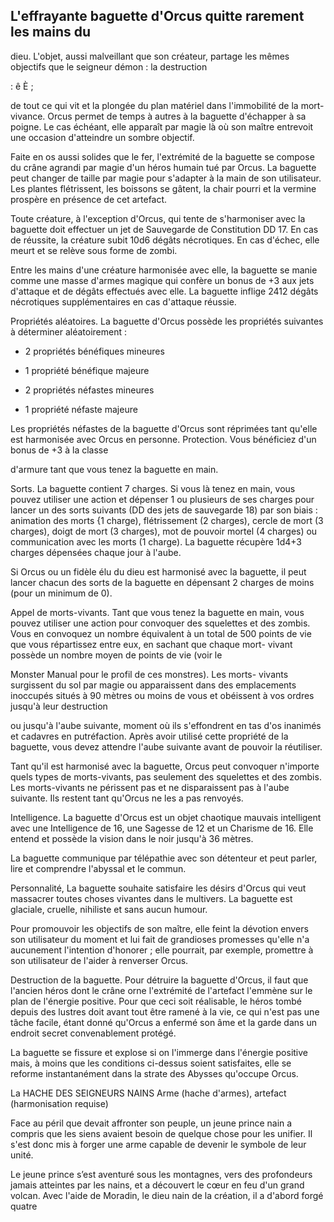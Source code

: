 ## L'effrayante baguette d'Orcus quitte rarement les mains du

dieu. L'objet, aussi malveillant que son créateur, partage
les mêmes objectifs que le seigneur démon : la destruction

:
ê
È
;

de tout ce qui vit et la plongée du plan matériel dans
l'immobilité de la mort-vivance. Orcus permet de temps à
autres à la baguette d'échapper à sa poigne. Le cas échéant,
elle apparaît par magie là où son maître entrevoit une
occasion d'atteindre un sombre objectif.

Faite en os aussi solides que le fer, l'extrémité de la
baguette se compose du crâne agrandi par magie d'un héros
humain tué par Orcus. La baguette peut changer de taille
par magie pour s'adapter à la main de son utilisateur. Les
plantes flétrissent, les boissons se gâtent, la chair pourri et
la vermine prospère en présence de cet artefact.

Toute créature, à l'exception d'Orcus, qui tente de
s'harmoniser avec la baguette doit effectuer un jet de
Sauvegarde de Constitution DD 17. En cas de réussite, la
créature subit 10d6 dégâts nécrotiques. En cas d'échec, elle
meurt et se relève sous forme de zombi.

Entre les mains d'une créature harmonisée avec elle,
la baguette se manie comme une masse d'armes magique
qui confère un bonus de +3 aux jets d'attaque et de dégâts
effectués avec elle. La baguette inflige 2412 dégâts
nécrotiques supplémentaires en cas d'attaque réussie.

Propriétés aléatoires. La baguette d'Orcus possède les
propriétés suivantes à déterminer aléatoirement :

+ 2 propriétés bénéfiques mineures
+ 1 propriété bénéfique majeure

+ 2 propriétés néfastes mineures

+ 1 propriété néfaste majeure

Les propriétés néfastes de la baguette d'Orcus sont
réprimées tant qu'elle est harmonisée avec Orcus en personne.
Protection. Vous bénéficiez d'un bonus de +3 à la classe

d'armure tant que vous tenez la baguette en main.

Sorts. La baguette contient 7 charges. Si vous là tenez
en main, vous pouvez utiliser une action et dépenser 1 ou
plusieurs de ses charges pour lancer un des sorts suivants (DD
des jets de sauvegarde 18) par son biais : animation des morts
{1 charge), flétrissement (2 charges), cercle de mort (3 charges),
doigt de mort (3 charges), mot de pouvoir mortel (4 charges)
ou communication avec les morts (1 charge). La baguette
récupère 1d4+3 charges dépensées chaque jour à l'aube.

Si Orcus ou un fidèle élu du dieu est harmonisé avec la
baguette, il peut lancer chacun des sorts de la baguette en
dépensant 2 charges de moins (pour un minimum de 0).

Appel de morts-vivants. Tant que vous tenez la baguette
en main, vous pouvez utiliser une action pour convoquer
des squelettes et des zombis. Vous en convoquez un
nombre équivalent à un total de 500 points de vie que
vous répartissez entre eux, en sachant que chaque mort-
vivant possède un nombre moyen de points de vie (voir le

Monster Manual pour le profil de ces monstres). Les morts-
vivants surgissent du sol par magie ou apparaissent dans
des emplacements inoccupés situés à 90 mètres ou moins
de vous et obéissent à vos ordres jusqu'à leur destruction

ou jusqu'à l'aube suivante, moment où ils s'effondrent en tas
d'os inanimés et cadavres en putréfaction. Après avoir utilisé
cette propriété de la baguette, vous devez attendre l'aube
suivante avant de pouvoir la réutiliser.

Tant qu'il est harmonisé avec la baguette, Orcus peut
convoquer n'importe quels types de morts-vivants, pas
seulement des squelettes et des zombis. Les morts-vivants
ne périssent pas et ne disparaissent pas à l'aube suivante. Ils
restent tant qu'Orcus ne les a pas renvoyés.

Intelligence. La baguette d'Orcus est un objet chaotique
mauvais intelligent avec une Intelligence de 16, une Sagesse
de 12 et un Charisme de 16. Elle entend et possède la vision
dans le noir jusqu'à 36 mètres.

La baguette communique par télépathie avec son détenteur
et peut parler, lire et comprendre l'abyssal et le commun.

Personnalité, La baguette souhaite satisfaire les désirs
d'Orcus qui veut massacrer toutes choses vivantes dans le
multivers. La baguette est glaciale, cruelle, nihiliste et sans
aucun humour.

Pour promouvoir les objectifs de son maître, elle feint
la dévotion envers son utilisateur du moment et lui fait de
grandioses promesses qu'elle n'a aucunement l'intention
d'honorer ; elle pourrait, par exemple, promettre à son
utilisateur de l'aider à renverser Orcus.

Destruction de la baguette. Pour détruire la baguette
d'Orcus, il faut que l'ancien héros dont le crâne orne
l'extrémité de l'artefact l'emmène sur le plan de l'énergie
positive. Pour que ceci soit réalisable, le héros tombé depuis
des lustres doit avant tout être ramené à la vie, ce qui n'est
pas une tâche facile, étant donné qu'Orcus a enfermé son âme
et la garde dans un endroit secret convenablement protégé.

La baguette se fissure et explose si on l'immerge dans
l'énergie positive mais, à moins que les conditions ci-dessus
soient satisfaites, elle se reforme instantanément dans la
strate des Abysses qu'occupe Orcus.

La HACHE DES SEIGNEURS NAINS
Arme (hache d'armes), artefact (harmonisation requise)

Face au péril que devait affronter son peuple, un jeune prince
nain a compris que les siens avaient besoin de quelque chose
pour les unifier. Il s'est donc mis à forger une arme capable
de devenir le symbole de leur unité.

Le jeune prince s’est aventuré sous les montagnes,
vers des profondeurs jamais atteintes par les nains, et a
découvert le cœur en feu d'un grand volcan. Avec l'aide de
Moradin, le dieu nain de la création, il a d'abord forgé quatre
